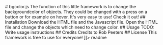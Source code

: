 <snippet>
  <content>
# bgcolor.js
The function of this little framework is to change the backgroundcolor of objects. They could be changed with a press on a button or for example on hover.
It's very easy to use! Check it out!
## Installation
Download the HTML file and the Javascript file. Open the HTML file and change the objects which need to change color.
## Usage
TODO: Write usage instructions
## Credits
Credits to Rob Peeters
## License
This framework is free to use for everyone!
]]></content>
  <tabTrigger>readme</tabTrigger>
</snippet>
